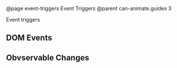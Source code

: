 @page event-triggers Event Triggers
@parent can-animate.guides 3

Event triggers

## DOM Events

## Obvservable Changes